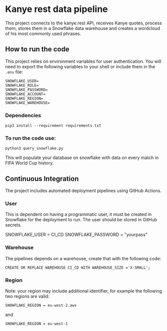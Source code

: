 # Kanye rest data pipeline

This project connects to the kanye.rest API, receives Kanye quotes, process them, stores them in a Snowflake data warehouse and creates a wordcloud of his most commonly used phrases.

## How to run the code
This project relies on environment variables for user authentication. You will need to export the following variables to your shell or include them in the `.env` file:

    SNOWFLAKE_USER=
    SNOWFLAKE_ROLE=
    SNOWFLAKE_PASSWORD=
    SNOWFLAKE_ACCOUNT=
    SNOWFLAKE_REGION=
    SNOWFLAKE_WAREHOUSE=

### Dependencies

    pip3 install --requirement requirements.txt

### To run the code use:

    python3 query_snowflake.py

This will populate your database on snowflake with data on every match in FIFA World Cup history.

## Continuous Integration

The project includes automated deployment pipelines using GitHub Actions.

### User
This is dependent on having a programmatic user, it must be created in Snowflake for the deployment to run. The user should be stored in GitHub secrets.

SNOWFLAKE_USER = CI_CD
SNOWFLAKE_PASSWORD = "yourpass"

### Warehouse
The pipelines depends on a warehouse, create that with the following code:

    CREATE OR REPLACE WAREHOUSE CI_CD WITH WAREHOUSE_SIZE ='X-SMALL';

### Region

Note: your region may include additional identifier, for example the following two regions are valid:

    SNOWFLAKE_REGION = eu-west-2.aws

and

    SNOWFLAKE_REGION = eu-west-1
